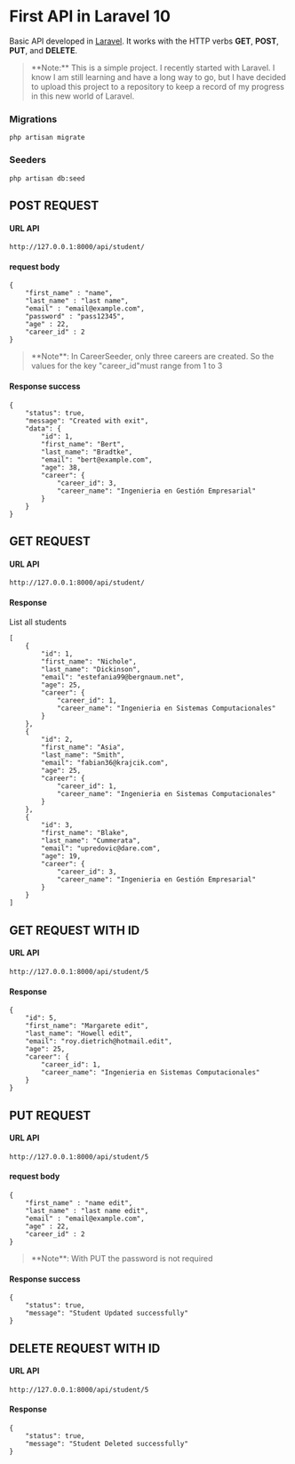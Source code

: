 # First API in Laravel 10

Basic API developed in [Laravel](https://github.com/laravel/framework "Laravel"). It works with the HTTP verbs **GET**, **POST**, **PUT**, and **DELETE**.

> <p>**Note:** This is a simple project. I recently started with Laravel. I know I am still learning and have a long way to go, but I have decided to upload this project to a repository to keep a record of my progress in this new world of Laravel.</p>

### Migrations

`php artisan migrate`

### Seeders

`php artisan db:seed`

## POST REQUEST

#### URL API

`http://127.0.0.1:8000/api/student/`

#### request body

    {
        "first_name" : "name",
        "last_name" : "last name",
        "email" : "email@example.com",
        "password" : "pass12345",
        "age" : 22,
        "career_id" : 2
    }

> <p>**Note**: In CareerSeeder, only three careers are created. So the values for the key "career_id"must range from 1 to 3</p>

#### Response success

    {
        "status": true,
        "message": "Created with exit",
        "data": {
            "id": 1,
            "first_name": "Bert",
            "last_name": "Bradtke",
            "email": "bert@example.com",
            "age": 38,
            "career": {
                "career_id": 3,
                "career_name": "Ingenieria en Gestión Empresarial"
            }
        }
    }

## GET REQUEST

#### URL API

`http://127.0.0.1:8000/api/student/`

#### Response

<p>List all students</p>

	[
		{
			"id": 1,
			"first_name": "Nichole",
			"last_name": "Dickinson",
			"email": "estefania99@bergnaum.net",
			"age": 25,
			"career": {
				"career_id": 1,
				"career_name": "Ingenieria en Sistemas Computacionales"
			}
		},
		{
			"id": 2,
			"first_name": "Asia",
			"last_name": "Smith",
			"email": "fabian36@krajcik.com",
			"age": 25,
			"career": {
				"career_id": 1,
				"career_name": "Ingenieria en Sistemas Computacionales"
			}
		},
		{
			"id": 3,
			"first_name": "Blake",
			"last_name": "Cummerata",
			"email": "upredovic@dare.com",
			"age": 19,
			"career": {
				"career_id": 3,
				"career_name": "Ingenieria en Gestión Empresarial"
			}
		}
	]

## GET REQUEST WITH ID

#### URL API

`http://127.0.0.1:8000/api/student/5`

#### Response

	{
        "id": 5,
        "first_name": "Margarete edit",
        "last_name": "Howell edit",
        "email": "roy.dietrich@hotmail.edit",
        "age": 25,
        "career": {
            "career_id": 1,
            "career_name": "Ingenieria en Sistemas Computacionales"
        }
	}

## PUT REQUEST

#### URL API

`http://127.0.0.1:8000/api/student/5`

#### request body

	{
        "first_name" : "name edit",
        "last_name" : "last name edit",
        "email" : "email@example.com",
        "age" : 22,
        "career_id" : 2
	}

> <p>**Note**: With PUT the password is not required</p>

#### Response success

	{
        "status": true,
        "message": "Student Updated successfully"
	}

## DELETE REQUEST WITH ID

#### URL API

`http://127.0.0.1:8000/api/student/5`

#### Response

	{
        "status": true,
        "message": "Student Deleted successfully"
	}